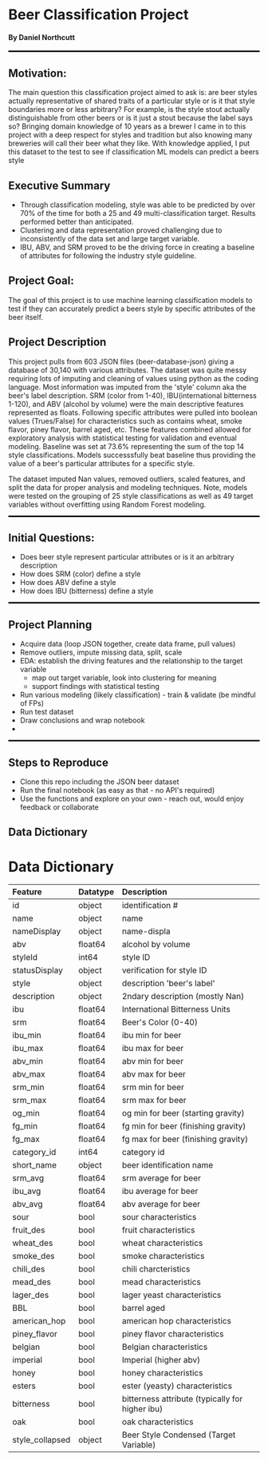 # Beer Classification Project 
#### By Daniel Northcutt

<hr style="border:1px solid black"> </hr>

## Motivation: 

The main question this classification project aimed to ask is: are beer styles actually representative of shared traits of a particular style or is it that style boundaries more or less arbitrary?  For example, is the style stout actually distinguishable from other beers or is it just a stout because the label says so?  Bringing domain knowledge of 10 years as a brewer I came in to this project with a deep respect for styles and tradition but also knowing many breweries will call their beer what they like.  With knowledge applied, I put this dataset to the test to see if classification ML models can predict a beers style

## Executive Summary 
- Through classification modeling, style was able to be predicted by over 70% of the time for both a 25 and 49 multi-classification target.  Results performed better than anticipated.
- Clustering and data representation proved challenging due to inconsistently of the data set and large target variable.
- IBU, ABV, and SRM proved to be the driving force in creating a baseline of attributes for following the industry style guideline.

## Project Goal:
The goal of this project is to use machine learning classification models to test if they can accurately predict a beers style by specific attributes of the beer itself.  


## Project Description
This project pulls from 603 JSON files (beer-database-json) giving a database of 30,140 with various attributes.  The dataset was quite messy requiring lots of imputing and cleaning of values using python as the coding language. Most information was imputed from the 'style' column aka the beer's label description.  SRM (color from 1-40), IBU(international bitterness 1-120), and ABV (alcohol by volume) were the main descriptive features represented as floats.  Following specific attributes were pulled into boolean values (Trues/False) for characteristics such as contains wheat, smoke flavor, piney flavor, barrel aged, etc.  These features combined allowed for exploratory analysis with statistical testing for validation and eventual modeling.  Baseline was set at 73.6% representing the sum of the top 14 style classifications.  Models successsfully beat baseline thus providing the value of a beer's particular attributes for a specific style.

The dataset imputed Nan values, removed outliers, scaled features, and split the data for proper analysis and modeling techniques.
Note, models were tested on the grouping of 25 style classifications as well as 49 target variables without overfitting using Random Forest modeling. 

<hr style="border:1px solid black"> </hr>

## Initial Questions:
  - Does beer style represent particular attributes or is it an arbitrary description
  - How does SRM (color) define a style
  - How does ABV define a style
  - How does IBU (bitterness) define a style
<hr style="border:1px solid black"> </hr>

## Project Planning
- Acquire data (loop JSON together, create data frame, pull values)
- Remove outliers, impute missing data, split, scale
- EDA: establish the driving features and the relationship to the target variable
  - map out target variable, look into clustering for meaning
  - support findings with statistical testing
- Run various modeling (likely classification) - train & validate (be mindful of FPs)
- Run test dataset 
- Draw conclusions and wrap notebook
- 
<hr style="border:1px solid black"> </hr>

## Steps to Reproduce 
- Clone this repo including the JSON beer dataset
- Run the final notebook (as easy as that - no API's required)
- Use the functions and explore on your own - reach out, would enjoy feedback or collaborate

## Data Dictionary

# Data Dictionary
| Feature                    | Datatype               | Description                                                           |
|:---------------------------|:-----------------------|:----------------------------------------------------------------------|
id                            | object        | identification #
name                           | object       | name
nameDisplay              |        object      | name-displa
abv                         |    float64      | alcohol by volume
styleId                     |      int64      | style ID
statusDisplay                |    object      | verification for style ID
style                         |   object      | description 'beer's label'
description                  |    object      | 2ndary description (mostly Nan)
ibu                        |     float64      | International Bitterness Units
srm                       |      float64      | Beer's Color (0-40)
ibu_min                  |       float64      | ibu min for beer
ibu_max                  |       float64      | ibu max for beer
abv_min                   |      float64      | abv min for beer
abv_max                   |      float64      | abv max for beer
srm_min                   |      float64      | srm min for beer
srm_max                   |      float64      | srm max for beer
og_min                    |      float64      | og min for beer (starting gravity)
fg_min                   |       float64      | fg min for beer (finishing gravity)
fg_max                    |      float64      | fg max for beer (finishing gravity)
category_id                 |      int64      | category id
short_name                   |    object      | beer identification name
srm_avg                     |    float64      | srm average for beer
ibu_avg                    |     float64      | ibu average for beer
abv_avg                     |    float64      | abv average for beer
sour                        |       bool      | sour characteristics 
fruit_des                    |      bool      | fruit characteristics
wheat_des                    |      bool      | wheat characteristics
smoke_des                   |       bool      | smoke characteristics
chili_des                       |   bool      | chili charcteristics
mead_des                      |     bool      | mead characteristics
lager_des                     |     bool      | lager yeast characteristics
BBL                            |    bool      | barrel aged
american_hop                 |      bool      | american hop characteristics
piney_flavor                  |     bool      | piney flavor characteristics
belgian                       |     bool      | Belgian characteristics
imperial                     |      bool      | Imperial (higher abv)
honey                        |      bool      | honey characteristics
esters                      |       bool      | ester (yeasty) characteristics
bitterness                   |      bool      | bitterness attribute (typically for higher ibu)
oak                           |     bool      | oak characteristics
style_collapsed                 | object      | Beer Style Condensed (Target Variable) 


